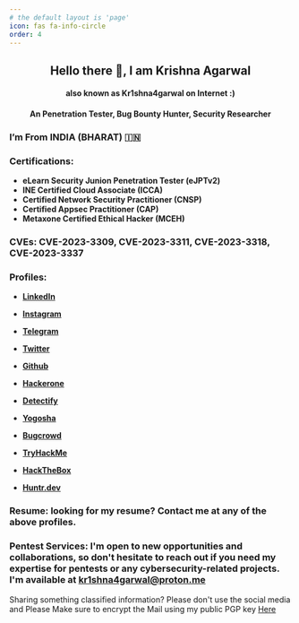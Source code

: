 ```yaml
---
# the default layout is 'page'
icon: fas fa-info-circle
order: 4
---
```

<base target="_blank"> 

## **<center> Hello there 👋, I am Krishna Agarwal </center>**
#### <center> also known as Kr1shna4garwal on Internet :) </center>
#### <center> An Penetration Tester, Bug Bounty Hunter, Security Researcher </center>

### I’m From **INDIA (BHARAT) 🇮🇳**

### Certifications: 
- **eLearn Security Junion Penetration Tester (eJPTv2)**
- **INE Certified Cloud Associate (ICCA)**
- **Certified Network Security Practitioner (CNSP)**
- **Certified Appsec Practitioner (CAP)**
- **Metaxone Certified Ethical Hacker (MCEH)**

### CVEs: **CVE-2023-3309**, **CVE-2023-3311**, **CVE-2023-3318**, **CVE-2023-3337**

### Profiles:
- [**LinkedIn**](https://www.linkedin.com/in/kr1shna4garwal)
- [**Instagram**](https://www.instagram.com/krishnaagarwal_in)
- [**Telegram**](https://telegram.me/kr1shna4garwal)
- [**Twitter**](https://twitter.com/Kr1shna4garwal)
- [**Github**](https://github.com/kr1shna4garwal)

- [**Hackerone**](https://hackerone.com/kr1shna4garwal)
- [**Detectify**](https://cs.detectify.com/profile/kr1shna4garwal)
- [**Yogosha**](http://app.yogosha.com/r/kr1shna4garwal)
- [**Bugcrowd**](https://bugcrowd.com/kr1shna4garwal)
- [**TryHackMe**](https://tryhackme.com/p/Kr1shna4garwal)
- [**HackTheBox**](https://app.hackthebox.com/profile/685392)
- [**Huntr.dev**](https://huntr.dev/users/kr1shna4garwal)


### Resume: looking for my resume? Contact me at any of the above profiles.

### Pentest Services: I'm open to new opportunities and collaborations, so don't hesitate to reach out if you need my expertise for pentests or any cybersecurity-related projects. I'm available at <a href="mailto:kr1shna4garwal@proton.me">kr1shna4garwal@proton.me</a>

Sharing something classified information? Please don't use the social media and Please Make sure to encrypt the Mail using my public PGP key <a href="https://raw.githubusercontent.com/Kr1shna4garwal/kr1shna4garwal.github.io/main/_media/kr1shna4garwal.asc">Here</a>
